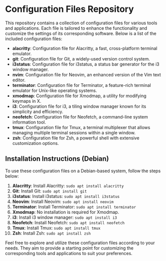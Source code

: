 # Configuration Files Repository

This repository contains a collection of configuration files for various tools and applications. Each file is tailored to enhance the functionality and customize the settings of its corresponding software. Below is a list of the included configuration files:

- **alacritty**: Configuration file for Alacritty, a fast, cross-platform terminal emulator.
- **git**: Configuration file for Git, a widely-used version control system.
- **i3status**: Configuration file for i3status, a status bar generator for the i3 window manager.
- **nvim**: Configuration file for Neovim, an enhanced version of the Vim text editor.
- **terminator**: Configuration file for Terminator, a feature-rich terminal emulator for Unix-like operating systems.
- **xmodmap**: Configuration file for Xmodmap, a utility for modifying keymaps in X.
- **i3**: Configuration file for i3, a tiling window manager known for its simplicity and efficiency.
- **neofetch**: Configuration file for Neofetch, a command-line system information tool.
- **tmux**: Configuration file for Tmux, a terminal multiplexer that allows managing multiple terminal sessions within a single window.
- **zsh**: Configuration file for Zsh, a powerful shell with extensive customization options.

## Installation Instructions (Debian)

To use these configuration files on a Debian-based system, follow the steps below:

1. **Alacritty**: Install Alacritty: `sudo apt install alacritty`
2. **Git**: Install Git: `sudo apt install git`
3. **i3status**: Install i3status: `sudo apt install i3status`
4. **Neovim**: Install Neovim: `sudo apt install neovim`
5. **Terminator**: Install Terminator: `sudo apt install terminator`
6. **Xmodmap**: No installation is required for Xmodmap. 
7. **i3**: Install i3 window manager: `sudo apt install i3`
8. **Neofetch**: Install Neofetch: `sudo apt install neofetch`
9. **Tmux**: Install Tmux: `sudo apt install tmux`
11. **Zsh**: Install Zsh: `sudo apt install zsh`

Feel free to explore and utilize these configuration files according to your needs. They aim to provide a starting point for customizing the corresponding tools and applications to suit your preferences.
